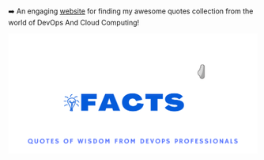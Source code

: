 ➡️ An engaging [website](https://y4hya4.github.io/DevOpsAndCloudFacts/) for finding my awesome quotes collection from the world of DevOps And Cloud Computing!

<img class="img" src="V4.png" alt="TITLE">


            
